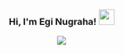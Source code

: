 <h3 align="center">
  Hi, I'm Egi Nugraha!
  <img src="https://media.giphy.com/media/hvRJCLFzcasrR4ia7z/giphy.gif" width="28">
</h3>

<!-- Typing SVG by DenverCoder1 - https://github.com/DenverCoder1/readme-typing-svg -->
<p align="center">
  <a href="https://github.com/DenverCoder1/readme-typing-svg"><img src="https://readme-typing-svg.herokuapp.com?font=Helvetica-bold&color=%23BBC3CA&size=16&center=true&vCenter=true&lines=Software+Engineer+from+Bandung;Falling+Love+with+Code+and+Design;Video+Games%2C+Mountaineering+and+Rock+Band"></a>
</p>
